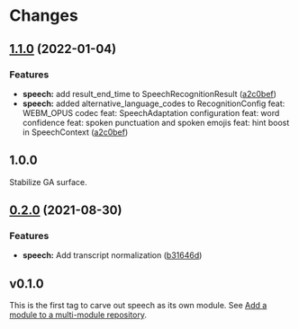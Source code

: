 # Changes

## [1.1.0](https://www.github.com/googleapis/google-cloud-go/compare/speech/v1.0.0...speech/v1.1.0) (2022-01-04)


### Features

* **speech:** add result_end_time to SpeechRecognitionResult ([a2c0bef](https://www.github.com/googleapis/google-cloud-go/commit/a2c0bef551489c9f1d0d12b973d3bf095354841e))
* **speech:** added alternative_language_codes to RecognitionConfig feat: WEBM_OPUS codec feat: SpeechAdaptation configuration feat: word confidence feat: spoken punctuation and spoken emojis feat: hint boost in SpeechContext ([a2c0bef](https://www.github.com/googleapis/google-cloud-go/commit/a2c0bef551489c9f1d0d12b973d3bf095354841e))

## 1.0.0

Stabilize GA surface.

## [0.2.0](https://www.github.com/googleapis/google-cloud-go/compare/speech/v0.1.0...speech/v0.2.0) (2021-08-30)


### Features

* **speech:** Add transcript normalization ([b31646d](https://www.github.com/googleapis/google-cloud-go/commit/b31646d1e12037731df4b5c0ba9f60b6434d7b9b))

## v0.1.0

This is the first tag to carve out speech as its own module. See
[Add a module to a multi-module repository](https://github.com/golang/go/wiki/Modules#is-it-possible-to-add-a-module-to-a-multi-module-repository).
